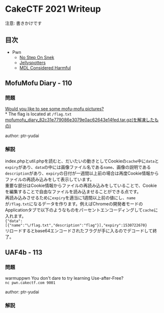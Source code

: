 # CakeCTF 2021 Writeup

注意: 書きかけです

## 目次

- Pwn
  - [No Step On Snek](#no-step-on-snek)
  - [Jellyspotters](#jellyspotters)
  - [MDL Considered Harmful](#mdl-considered-harmful)

## MofuMofu Diary - 110

### 問題

[Would you like to see some mofu-mofu pictures?](http://web.cakectf.com:8003/)  
\* The flag is located at `/flag.txt`  
[mofumofu_diary_82c31e779086e3079e0ac62643e14fed.tar.gz(を解凍したもの)](https://github.com/raster0x2a/CTF-writeup/blob/master/CakeCTF2021/mofumofu_diary_82c31e779086e3079e0ac62643e14fed)  
  
author: ptr-yudai

### 解説

index.phpとutil.phpを読むと、だいたいの動きとしてCookieの`cache`中に`data`と`expiry`があり、`data`の中には画像ファイル名である`name`、画像の説明である`description`があり、`expiry`の日付が一週間以上前の場合は再度Cookie情報からファイルの再読み込みをして表示しています。  
重要な部分はCookie情報からファイルの再読み込みをしていることで、Cookieを編集することで自由なファイルを読み込ませることができる点です。  
再読み込みさせるために`expiry`を適当に1週間以上前の値にし、`name`が`/flag.txt`になるデータを作ります。例えばChromeの開発者モードのApplicationタブで以下のようなものをパーセントエンコーディングして`cache`に入れます。  
`{"data":[{"name":"\/flag.txt","description":"flag"}],"expiry":1530722670}`  
リロードするとbase64エンコードされたフラグが手に入るのでデコードして終了。

## UAF4b - 113

### 問題

warmuppwn
You don't dare to try learning Use-after-Free?  
`nc pwn.cakectf.com 9001`  

author: ptr-yudai  

### 解説



